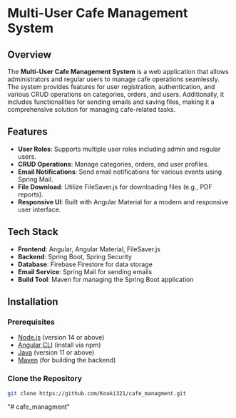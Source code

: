 # Multi-User Cafe Management System

## Overview

The **Multi-User Cafe Management System** is a web application that allows administrators and regular users to manage cafe operations seamlessly. The system provides features for user registration, authentication, and various CRUD operations on categories, orders, and users. Additionally, it includes functionalities for sending emails and saving files, making it a comprehensive solution for managing cafe-related tasks.

## Features

- **User Roles**: Supports multiple user roles including admin and regular users.
- **CRUD Operations**: Manage categories, orders, and user profiles.
- **Email Notifications**: Send email notifications for various events using Spring Mail.
- **File Download**: Utilize FileSaver.js for downloading files (e.g., PDF reports).
- **Responsive UI**: Built with Angular Material for a modern and responsive user interface.

## Tech Stack

- **Frontend**: Angular, Angular Material, FileSaver.js
- **Backend**: Spring Boot, Spring Security
- **Database**: Firebase Firestore for data storage
- **Email Service**: Spring Mail for sending emails
- **Build Tool**: Maven for managing the Spring Boot application

## Installation

### Prerequisites

- [Node.js](https://nodejs.org/) (version 14 or above)
- [Angular CLI](https://angular.io/cli) (install via npm)
- [Java](https://www.oracle.com/java/technologies/javase-jdk11-downloads.html) (version 11 or above)
- [Maven](https://maven.apache.org/download.cgi) (for building the backend)

### Clone the Repository

```bash
git clone https://github.com/Kouki321/cafe_managment.git
```
"# cafe_managment" 
